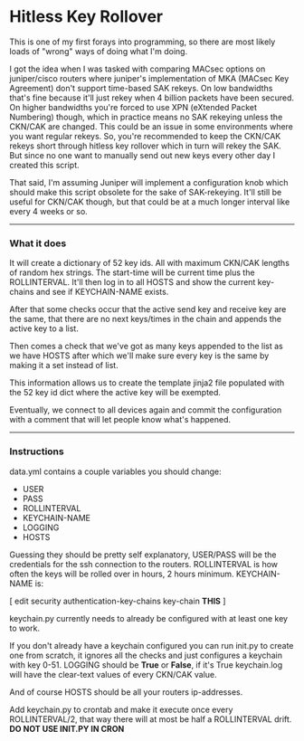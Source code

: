 # Hitless Key Rollover

This is one of my first forays into programming, so there are most likely loads of "wrong" ways of doing what I'm doing.

I got the idea when I was tasked with comparing MACsec options on juniper/cisco routers where juniper's implementation of MKA (MACsec Key Agreement) don't support time-based SAK rekeys. On low bandwidths that's fine because it'll just rekey when 4 billion packets have been secured. On higher bandwidths you're forced to use XPN (eXtended Packet Numbering) though, which in practice means no SAK rekeying unless the CKN/CAK are changed. This could be an issue in some environments where you want regular rekeys.
So, you're recommended to keep the CKN/CAK rekeys short through hitless key rollover which in turn will rekey the SAK. But since no one want to manually send out new keys every other day I created this script. 

That said, I'm assuming Juniper will implement a configuration knob which should make this script obsolete for the sake of SAK-rekeying. It'll still be useful for CKN/CAK though, but that could be at a much longer interval like every 4 weeks or so. 

---

### What it does

It will create a dictionary of 52 key ids. All with maximum CKN/CAK lengths of random hex strings. The start-time will be current time plus the ROLLINTERVAL. It'll then log in to all HOSTS and show the current key-chains and see if KEYCHAIN-NAME exists.

After that some checks occur that the active send key and receive key are the same, that there are no next keys/times in the chain and appends the active key to a list.

Then comes a check that we've got as many keys appended to the list as we have HOSTS after which we'll make sure every key is the same by making it a set instead of list.

This information allows us to create the template jinja2 file populated with the 52 key id dict where the active key will be exempted.

Eventually, we connect to all devices again and commit the configuration with a comment that will let people know what's happened.

---

### Instructions

data.yml contains a couple variables you should change:

- USER
- PASS
- ROLLINTERVAL
- KEYCHAIN-NAME
- LOGGING
- HOSTS

Guessing they should be pretty self explanatory, USER/PASS will be the credentials for the ssh connection to the routers. ROLLINTERVAL is how often the keys will be rolled over in hours, 2 hours minimum. KEYCHAIN-NAME is:

[ edit security authentication-key-chains key-chain **THIS** ]

keychain.py currently needs to already be configured with at least one key to work.

If you don't already have a keychain configured you can run init.py to create one from scratch, it ignores all the checks and just configures a keychain with key 0-51. 
LOGGING should be **True** or **False**, if it's True keychain.log will have the clear-text values of every CKN/CAK value.

And of course HOSTS should be all your routers ip-addresses.

Add keychain.py to crontab and make it execute once every ROLLINTERVAL/2, that way there will at most be half a ROLLINTERVAL drift. **DO NOT USE INIT.PY IN CRON**
